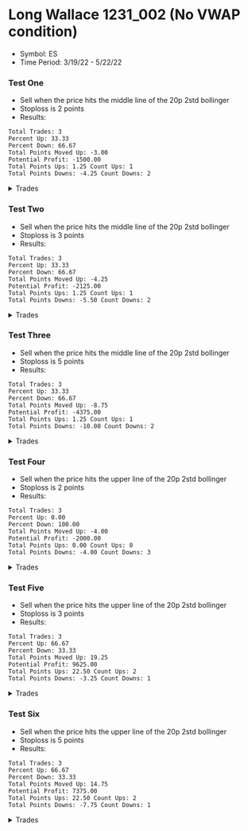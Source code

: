 # Long Wallace 1231_002 (No VWAP condition)

- Symbol: ES
- Time Period: 3/19/22 - 5/22/22

### Test One

- Sell when the price hits the middle line of the 20p 2std bollinger
- Stoploss is 2 points
- Results:

```
Total Trades: 3
Percent Up: 33.33
Percent Down: 66.67
Total Points Moved Up: -3.00
Potential Profit: -1500.00
Total Points Ups: 1.25 Count Ups: 1
Total Points Downs: -4.25 Count Downs: 2
```

<details><summary>Trades</summary>

<code>In: 2022-04-07 09:52:00 Out: 2022-04-07 09:57:00 Total Move Up: -2.25</code> <br />
<code>In: 2022-04-22 10:44:00 Out: 2022-04-22 10:49:00 Total Move Up: -2.00</code> <br />
<code>In: 2022-05-17 11:25:00 Out: 2022-05-17 11:32:00 Total Move Up: 1.25</code> <br />

</details>

### Test Two

- Sell when the price hits the middle line of the 20p 2std bollinger
- Stoploss is 3 points
- Results:

```
Total Trades: 3
Percent Up: 33.33
Percent Down: 66.67
Total Points Moved Up: -4.25
Potential Profit: -2125.00
Total Points Ups: 1.25 Count Ups: 1
Total Points Downs: -5.50 Count Downs: 2
```

<details><summary>Trades</summary>

<code>In: 2022-04-07 09:52:00 Out: 2022-04-07 09:57:00 Total Move Up: -2.25</code> <br />
<code>In: 2022-04-22 10:44:00 Out: 2022-04-22 10:51:00 Total Move Up: -3.25</code> <br />
<code>In: 2022-05-17 11:25:00 Out: 2022-05-17 11:32:00 Total Move Up: 1.25</code> <br />

</details>

### Test Three

- Sell when the price hits the middle line of the 20p 2std bollinger
- Stoploss is 5 points
- Results:

```
Total Trades: 3
Percent Up: 33.33
Percent Down: 66.67
Total Points Moved Up: -8.75
Potential Profit: -4375.00
Total Points Ups: 1.25 Count Ups: 1
Total Points Downs: -10.00 Count Downs: 2
```

<details><summary>Trades</summary>

<code>In: 2022-04-07 09:52:00 Out: 2022-04-07 09:57:00 Total Move Up: -2.25</code> <br />
<code>In: 2022-04-22 10:44:00 Out: 2022-04-22 10:54:00 Total Move Up: -7.75</code> <br />
<code>In: 2022-05-17 11:25:00 Out: 2022-05-17 11:32:00 Total Move Up: 1.25</code> <br />

</details>

### Test Four

- Sell when the price hits the upper line of the 20p 2std bollinger
- Stoploss is 2 points
- Results:

```
Total Trades: 3
Percent Up: 0.00
Percent Down: 100.00
Total Points Moved Up: -4.00
Potential Profit: -2000.00
Total Points Ups: 0.00 Count Ups: 0
Total Points Downs: -4.00 Count Downs: 3
```

<details><summary>Trades</summary>

<code>In: 2022-04-07 09:52:00 Out: 2022-04-07 09:58:00 Total Move Up: -0.25</code> <br />
<code>In: 2022-04-22 10:44:00 Out: 2022-04-22 10:49:00 Total Move Up: -2.00</code> <br />
<code>In: 2022-05-17 11:25:00 Out: 2022-05-17 11:35:00 Total Move Up: -1.75</code> <br />

</details>

### Test Five

- Sell when the price hits the upper line of the 20p 2std bollinger
- Stoploss is 3 points
- Results:

```
Total Trades: 3
Percent Up: 66.67
Percent Down: 33.33
Total Points Moved Up: 19.25
Potential Profit: 9625.00
Total Points Ups: 22.50 Count Ups: 2
Total Points Downs: -3.25 Count Downs: 1
```

<details><summary>Trades</summary>

<code>In: 2022-04-07 09:52:00 Out: 2022-04-07 10:03:00 Total Move Up: 7.00</code> <br />
<code>In: 2022-04-22 10:44:00 Out: 2022-04-22 10:51:00 Total Move Up: -3.25</code> <br />
<code>In: 2022-05-17 11:25:00 Out: 2022-05-17 11:40:00 Total Move Up: 15.50</code> <br />

</details>

### Test Six

- Sell when the price hits the upper line of the 20p 2std bollinger
- Stoploss is 5 points
- Results:

```
Total Trades: 3
Percent Up: 66.67
Percent Down: 33.33
Total Points Moved Up: 14.75
Potential Profit: 7375.00
Total Points Ups: 22.50 Count Ups: 2
Total Points Downs: -7.75 Count Downs: 1
```

<details><summary>Trades</summary>

<code>In: 2022-04-07 09:52:00 Out: 2022-04-07 10:03:00 Total Move Up: 7.00</code> <br />
<code>In: 2022-04-22 10:44:00 Out: 2022-04-22 10:54:00 Total Move Up: -7.75</code> <br />
<code>In: 2022-05-17 11:25:00 Out: 2022-05-17 11:40:00 Total Move Up: 15.50</code> <br />

</details>
